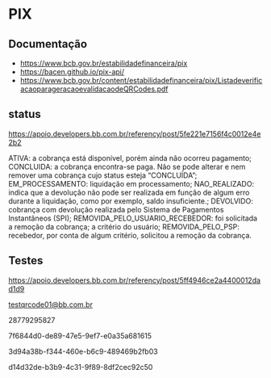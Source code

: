 # PIX
## Documentação
- https://www.bcb.gov.br/estabilidadefinanceira/pix
- https://bacen.github.io/pix-api/
- https://www.bcb.gov.br/content/estabilidadefinanceira/pix/ListadeverificacaoparageracaoevalidacaodeQRCodes.pdf

## status
https://apoio.developers.bb.com.br/referency/post/5fe221e7156f4c0012e4e2b2

ATIVA: a cobrança está disponível, porém ainda não ocorreu pagamento;
CONCLUIDA: a cobrança encontra-se paga. Não se pode alterar e nem remover uma cobrança cujo status esteja “CONCLUÍDA”;
EM_PROCESSAMENTO: liquidação em processamento;
NAO_REALIZADO: indica que a devolução não pode ser realizada em função de algum erro durante a liquidação, como por exemplo, saldo insuficiente.;
DEVOLVIDO: cobrança com devolução realizada pelo Sistema de Pagamentos Instantâneos (SPI);
REMOVIDA_PELO_USUARIO_RECEBEDOR: foi solicitada a remoção da cobrança; a critério do usuário;
REMOVIDA_PELO_PSP: recebedor, por conta de algum critério, solicitou a remoção da cobrança.

## Testes
https://apoio.developers.bb.com.br/referency/post/5ff4946ce2a4400012dad1d9

testqrcode01@bb.com.br

28779295827

7f6844d0-de89-47e5-9ef7-e0a35a681615

3d94a38b-f344-460e-b6c9-489469b2fb03

d14d32de-b3b9-4c31-9f89-8df2cec92c50